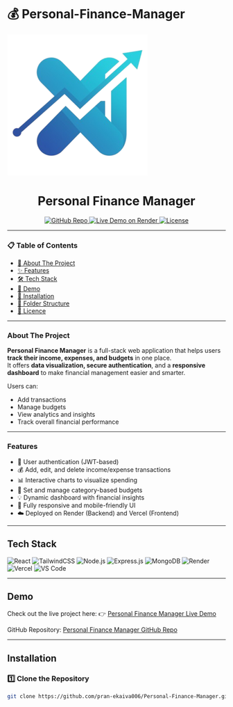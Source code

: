 # 💰 Personal-Finance-Manager

![README](/client/public/logo.png)

<h1 align="center">Personal Finance Manager</h1>

<p align="center">
  <a href="https://github.com/pran-ekaiva006/Personal-Finance-Manager">
    <img src="https://img.shields.io/badge/GitHub-Repo-blue?logo=github" alt="GitHub Repo">
  </a>
  
  <a href="https://personal-finance-manager1.onrender.com" target="_blank">
    <img src="https://img.shields.io/badge/Live-Demo-brightgreen?logo=render&logoColor=white" alt="Live Demo on Render">
  </a>
  
  <a href="https://github.com/pran-ekaiva006/Personal-Finance-Manager/blob/main/LICENSE">
    <img src="https://img.shields.io/badge/License-MIT-yellow" alt="License">
  </a>
</p>

---

### 📋 Table of Contents

- [🎯 About The Project](#about-the-project)
- [✨ Features](#features)
- [🛠️ Tech Stack](#tech-stack)
- [🎪 Demo](#demo)
- [🔧 Installation](#installation)
- [📂 Folder Structure](#-folder-structure)
- [📜 Licence](#licence)

---

### **About The Project**

**Personal Finance Manager** is a full-stack web application that helps users **track their income, expenses, and budgets** in one place.  
It offers **data visualization, secure authentication**, and a **responsive dashboard** to make financial management easier and smarter.  

Users can:
- Add transactions
- Manage budgets
- View analytics and insights
- Track overall financial performance

---

### **Features**

- 🔐 User authentication (JWT-based)
- 💰 Add, edit, and delete income/expense transactions
- 📊 Interactive charts to visualize spending
- 🎯 Set and manage category-based budgets
- 💡 Dynamic dashboard with financial insights
- 📱 Fully responsive and mobile-friendly UI
- ☁️ Deployed on Render (Backend) and Vercel (Frontend)

---

## **Tech Stack**

<p>
  <img alt="React" src="https://img.shields.io/badge/React-20232A?logo=react&logoColor=61DAFB"/>
  <img alt="TailwindCSS" src="https://img.shields.io/badge/TailwindCSS-38B2AC?logo=tailwind-css&logoColor=white"/>
  <img alt="Node.js" src="https://img.shields.io/badge/Node.js-339933?logo=node.js&logoColor=white"/>
  <img alt="Express.js" src="https://img.shields.io/badge/Express.js-000000?logo=express&logoColor=white"/>
  <img alt="MongoDB" src="https://img.shields.io/badge/MongoDB-47A248?logo=mongodb&logoColor=white"/>
  <img alt="Render" src="https://img.shields.io/badge/Render-46E3B7?logo=render&logoColor=black"/>
  <img alt="Vercel" src="https://img.shields.io/badge/Vercel-000000?logo=vercel&logoColor=white"/>
  <img alt="VS Code" src="https://img.shields.io/badge/VS%20Code-007ACC?logo=visual-studio-code&logoColor=white"/>
</p>

---

## **Demo**

Check out the live project here: 👉 [Personal Finance Manager Live Demo](https://personal-finance-manager1.onrender.com)

GitHub Repository: [Personal Finance Manager GitHub Repo](https://github.com/pran-ekaiva006/Personal-Finance-Manager)

---

## **Installation**

### 1️⃣ Clone the Repository
```bash
git clone https://github.com/pran-ekaiva006/Personal-Finance-Manager.git
